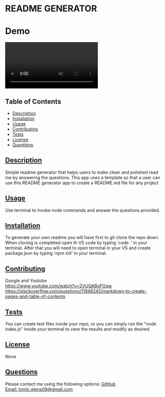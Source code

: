 # README GENERATOR

# Demo
![](./demo/Screen%20Recording%202022-08-09%20at%209.44.25%20PM.mov)
  
  ## Table of Contents
* [Description](#description)
* [Installation](#installation)
* [Usage](#usage)
* [Contributing](#contributing)
* [Tests](#tests)
* [License](#License)
* [Questions](#questions)
    
## [Description](#table-of-contents)
Simple readme generator that helps users to make clean and polished read me by answering the questions. This app uses a template so that a user can use this README generator app to create a README.md file for any project 
## [Usage](#table-of-contents)
Use terminal to invoke node commands and answer the questions provided.
## [Installation](#table-of-contents)
To generate your own readme you will have first to git clone the repo down. When cloning is completed open th VS code by typing 'code .' in your terminal. After that you will need  to open terminal in your VS and create  package.json  by typing  'npm init' in your terminal.
## [Contributing](#table-of-contents)
Google and Youtube
<br>
https://www.youtube.com/watch?v=2VUQABoFOqw
<br>
https://stackoverflow.com/questions/11948245/markdown-to-create-pages-and-table-of-contents
## [Tests](#table-of-contents)
You can create test files inside your repo, or you can simply run the "node index.js" inside your terminal to view the results and modify as desired.
## [License](#table-of-contents)
None
## [Questions](#table-of-contents)
Please contact me using the following options:
[GitHub](https://github.com/JelenaTomic)
<br>
[Email: tomic.elena09@gmail.com](mailto:tomic.elena09@gmail.com)

